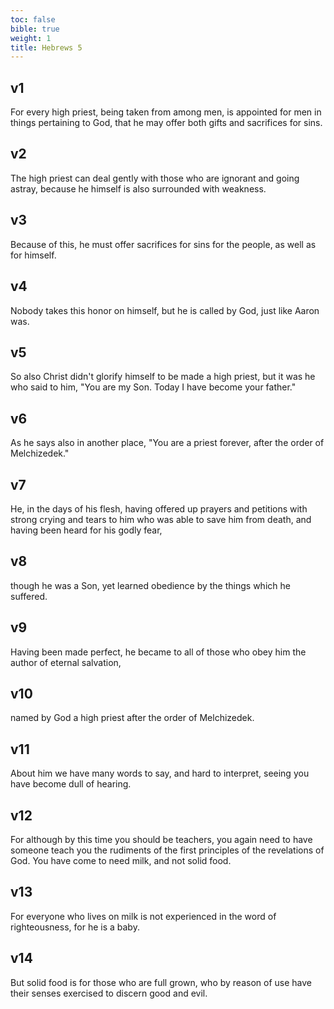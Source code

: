 ```yaml
---
toc: false
bible: true
weight: 1
title: Hebrews 5
---
```




## v1 
For every high priest, being taken from among men, is appointed for men in things pertaining to God, that he may offer both gifts and sacrifices for sins. 

## v2 
The high priest can deal gently with those who are ignorant and going astray, because he himself is also surrounded with weakness. 

## v3 
Because of this, he must offer sacrifices for sins for the people, as well as for himself. 

## v4 
Nobody takes this honor on himself, but he is called by God, just like Aaron was. 

## v5 
So also Christ didn't glorify himself to be made a high priest, but it was he who said to him, "You are my Son. Today I have become your father." 

## v6 
As he says also in another place, "You are a priest forever, after the order of Melchizedek." 

## v7 
He, in the days of his flesh, having offered up prayers and petitions with strong crying and tears to him who was able to save him from death, and having been heard for his godly fear, 

## v8 
though he was a Son, yet learned obedience by the things which he suffered. 

## v9 
Having been made perfect, he became to all of those who obey him the author of eternal salvation, 

## v10 
named by God a high priest after the order of Melchizedek. 

## v11 
About him we have many words to say, and hard to interpret, seeing you have become dull of hearing. 

## v12 
For although by this time you should be teachers, you again need to have someone teach you the rudiments of the first principles of the revelations of God. You have come to need milk, and not solid food. 

## v13 
For everyone who lives on milk is not experienced in the word of righteousness, for he is a baby. 

## v14 
But solid food is for those who are full grown, who by reason of use have their senses exercised to discern good and evil.
